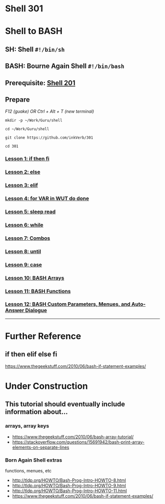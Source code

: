 # Shell 301
# Shell to BASH
## SH: Shell `#!/bin/sh`
## BASH: Bourne Again Shell `#!/bin/bash`

## Prerequisite: [Shell 201](https://github.com/inkVerb/Guru/tree/master/201-shell)

## Prepare

*F12 (guake) OR Ctrl + Alt + T (new terminal)*

`mkdir -p ~/Work/Guru/shell`

`cd ~/Work/Guru/shell`

`git clone https://github.com/inkVerb/301`

`cd 301`

### [Lesson 1: if then fi](https://github.com/inkVerb/guru/blob/master/301-shell/Lesson-01.md)

### [Lesson 2: else](https://github.com/inkVerb/guru/blob/master/301-shell/Lesson-02.md)

### [Lesson 3: elif](https://github.com/inkVerb/guru/blob/master/301-shell/Lesson-03.md)

### [Lesson 4: for VAR in WUT do done](https://github.com/inkVerb/guru/blob/master/301-shell/Lesson-04.md)

### [Lesson 5: sleep read](https://github.com/inkVerb/guru/blob/master/301-shell/Lesson-05.md)

### [Lesson 6: while](https://github.com/inkVerb/guru/blob/master/301-shell/Lesson-06.md)

### [Lesson 7: Combos](https://github.com/inkVerb/guru/blob/master/301-shell/Lesson-07.md)

### [Lesson 8: until](https://github.com/inkVerb/guru/blob/master/301-shell/Lesson-08.md)

### [Lesson 9: case](https://github.com/inkVerb/guru/blob/master/301-shell/Lesson-09.md)

### [Lesson 10: BASH Arrays](https://github.com/inkVerb/guru/blob/master/301-shell/Lesson-10.md)

### [Lesson 11: BASH Functions](https://github.com/inkVerb/guru/blob/master/301-shell/Lesson-11.md)

### [Lesson 12: BASH Custom Parameters, Menues, and Auto-Answer Dialogue](https://github.com/inkVerb/guru/blob/master/301-shell/Lesson-12.md)
___

# Further Reference
## if then elif else fi
https://www.thegeekstuff.com/2010/06/bash-if-statement-examples/

# Under Construction

## This tutorial should eventually include information about...

### arrays, array keys
- https://www.thegeekstuff.com/2010/06/bash-array-tutorial/
- https://stackoverflow.com/questions/15691942/bash-print-array-elements-on-separate-lines

### Born Again Shell extras
functions, menues, etc
- http://tldp.org/HOWTO/Bash-Prog-Intro-HOWTO-8.html
- http://tldp.org/HOWTO/Bash-Prog-Intro-HOWTO-9.html
- http://tldp.org/HOWTO/Bash-Prog-Intro-HOWTO-11.html
- https://www.thegeekstuff.com/2010/06/bash-if-statement-examples/

